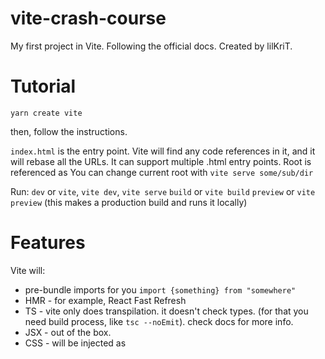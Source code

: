 # vite-crash-course

My first project in Vite. Following the official docs.
Created by lilKriT.

# Tutorial

`yarn create vite`

then, follow the instructions.

`index.html` is the entry point.
Vite will find any code references in it, and it will rebase all the URLs.
It can support multiple .html entry points.
Root is referenced as <root>
You can change current root with
`vite serve some/sub/dir`

Run:
`dev` or `vite`, `vite dev`, `vite serve`
`build` or `vite build`
`preview` or `vite preview` (this makes a production build and runs it locally)

# Features

Vite will:

- pre-bundle imports for you `import {something} from "somewhere"`
- HMR - for example, React Fast Refresh
- TS - vite only does transpilation. it doesn't check types. (for that you need build process, like `tsc --noEmit`). check docs for more info.
- JSX - out of the box.
- CSS - will be injected as <style> tag. all the URL will be rebased. (you can turn off inline injection by adding ?inline)
- Sass, Less etc - you don't need any plugins but you need the compilers. (`yarn add -D sass`)
- static assets - urls will be resolved. you can use modifiers like `?url`, `?raw`, `?worker` you can even combine them
- JSON - out of the box
- Glob - `import.meta.glob('./dir/*.js`)
- dynamic import (`const module = await import(./path)`)
- WASM - import with `?init` modifier
- Web Workers (for example `const worker = new Worker(new URL("./worker.js", import.meta.url));`) or add `?worker?` modifier

Build optimizations:

- CSS code splitting
- preload directives
- async chunk loading
  (all by default)

# Plugins

add to devDependencies
include in `plugins` array

Enforcing plugin order:
`enforce: 'pre'`
`enforce: 'post'`

Conditional Application - if you need a plugin only for build or production:
`apply: 'build'` or `apply: 'serve'`

# Dependency pre-bundling

Speeds everything up.
Vite will discover dependencies on it's own.
You can manually include dependencies too.

# Static asset handling

Vite will find the proper URL whenever needed. You can use both relative and absolute paths.
You can use modifiers to import in a specific way
`?url`
`?raw`
`?worker`

Public folder
You put all the stuff that doesn't get referenced (robots.txt for example), has to maintain the same name.
Use absolute path for them.

# Building for production

`vite build`

If you need root url in a dynamically concatenated URL, use `import.meta.env.BASE_URL`

You can customize rollup options with https://rollupjs.org/guide/en/#big-list-of-options

Chunking strategy - works be default, can be customized
Rebuild file changes - can be turned on `vite build --watch`
Multi page apps:
Specify all the entry points

```
rollupOptions: {
  input: {
    main: resolve(__dirname, 'index.html`),
    nested: resolve(__dirname, 'nested/index.html')
  }
}
```
